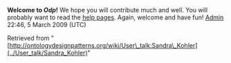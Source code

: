 __Welcome to _Odp_!__ We hope you will contribute much and well. 
You will probably want to read the [help pages](http://ontologydesignpatterns.org/wiki/Help:Contents "Help:Contents"). Again, welcome and have fun! [Admin](../User/ValentinaPresutti "User:ValentinaPresutti") 22:46, 5 March 2009 (UTC)





Retrieved from "[http://ontologydesignpatterns.org/wiki/User\_talk:Sandra\_Kohler](../User_talk/Sandra_Kohler)"